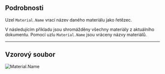 ## Podrobnosti
Uzel `Material.Name` vrací název daného materiálu jako řetězec.

V následujícím příkladu jsou shromážděny všechny materiály z aktuálního dokumentu. Pomocí uzlu `Material.Name` jsou vráceny názvy materiálů.
___
## Vzorový soubor

![Material.Name](./Revit.Elements.Material.Name_img.jpg)
